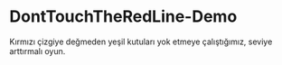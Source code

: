 # DontTouchTheRedLine-Demo
 Kırmızı çizgiye değmeden yeşil kutuları yok etmeye çalıştığımız, seviye arttırmalı oyun. 
